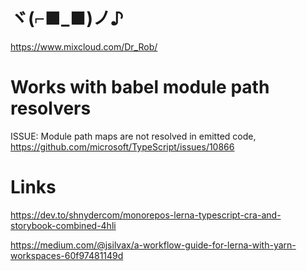# ヾ(⌐■_■)ノ♪ 
https://www.mixcloud.com/Dr_Rob/

# Works with babel module path resolvers
ISSUE: Module path maps are not resolved in emitted code, https://github.com/microsoft/TypeScript/issues/10866


# Links
https://dev.to/shnydercom/monorepos-lerna-typescript-cra-and-storybook-combined-4hli

https://medium.com/@jsilvax/a-workflow-guide-for-lerna-with-yarn-workspaces-60f97481149d

